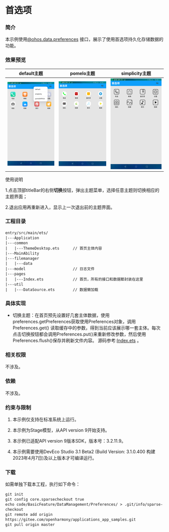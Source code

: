 #  首选项

### 简介

本示例使用[@ohos.data.preferences](https://gitee.com/openharmony/docs/blob/master/zh-cn/application-dev/reference/apis/js-apis-data-preferences.md)
接口，展示了使用首选项持久化存储数据的功能。

### 效果预览 

|default主题|pomelo主题|simplicity主题|
|---|---|---|
|![](screenshots/devices/default.png)|![](screenshots/devices/pomelo.png)|![](screenshots/devices/simplicity.png)|

使用说明

1.点击顶部titleBar的右侧**切换**按钮，弹出主题菜单，选择任意主题则切换相应的主题界面；

2.退出应用再重新进入，显示上一次退出前的主题界面。

### 工程目录
```
entry/src/main/ets/
|---Application
|---common
|   |---ThemeDesktop.ets      // 首页主体内容
|---MainAbility
|---filemanager
|   |---data
|---model                     // 日志文件
|---pages
|   |---Index.ets             // 首页，所有的接口和数据都封装在这里
|---util
|   |---DataSource.ets        // 数据懒加载
```

### 具体实现

* 切换主题：在首页预先设置好几套主体数据，使用preferences.getPreferences获取使用Preferences对象，调用Preferences.get()
读取缓存中的参数，得到当前应该展示哪一套主体。每次点击切换按钮都会调用Preferences.put()来重新修改参数，然后使用
Preferences.flush()保存并刷新文件内容。
源码参考:[Index.ets](entry/src/main/ets/pages/Index.ets) 。

### 相关权限

不涉及。

### 依赖

不涉及。

### 约束与限制

1. 本示例仅支持在标准系统上运行。

2. 本示例为Stage模型，从API version 9开始支持。

3. 本示例已适配API version 9版本SDK，版本号：3.2.11.9。

4. 本示例需要使用DevEco Studio 3.1 Beta2 (Build Version: 3.1.0.400 构建 2023年4月7日)及以上版本才可编译运行。

### 下载

如需单独下载本工程，执行如下命令：

```
git init
git config core.sparsecheckout true
echo code/BasicFeature/DataManagement/Preferences/ > .git/info/sparse-checkout
git remote add origin https://gitee.com/openharmony/applications_app_samples.git
git pull origin master
```

